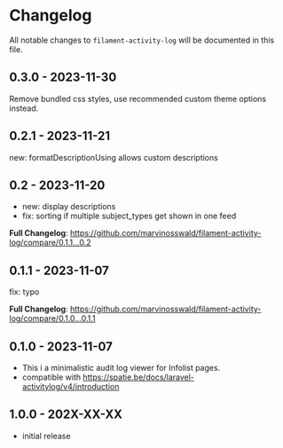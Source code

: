 # Changelog

All notable changes to `filament-activity-log` will be documented in this file.

## 0.3.0 - 2023-11-30

Remove bundled css styles, use recommended custom theme options instead.

## 0.2.1 - 2023-11-21

new: formatDescriptionUsing allows custom descriptions

## 0.2 - 2023-11-20

- new: display descriptions
- fix: sorting if multiple subject_types get shown in one feed

**Full Changelog**: https://github.com/marvinosswald/filament-activity-log/compare/0.1.1...0.2

## 0.1.1 - 2023-11-07

fix: typo

**Full Changelog**: https://github.com/marvinosswald/filament-activity-log/compare/0.1.0...0.1.1

## 0.1.0 - 2023-11-07

- This i a minimalistic audit log viewer for Infolist pages.
- compatible with https://spatie.be/docs/laravel-activitylog/v4/introduction

## 1.0.0 - 202X-XX-XX

- initial release
